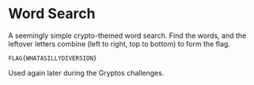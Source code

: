 # Word Search
A seemingly simple crypto-themed word search. Find the words, and the leftover letters combine (left to right, top to bottom) to form the flag.

`FLAG{WHATASILLYDIVERSION}`

Used again later during the Gryptos challenges.
